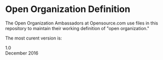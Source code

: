 # Open Organization Definition

The Open Organization Ambassadors at Opensource.com use files in this repository to maintain their working definition of "open organization."

The most curent version is:

1.0  
December 2016
